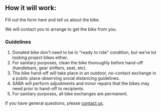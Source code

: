 ## How it will work:
Fill out the form here and tell us about the bike.

We will contact you to arrange to get the bike from you.

### Guidelines
1. Donated bike don't need to be in "ready to ride" condition, but we're lot looking 
project bikes either. 
2. For sanitary purposes, clean the bike thoroughly before hand-off 
(handlebars, gear shifters, seat, etc).
3. The bike hand-off will take place in an outdoor, 
no-contact exchange in a public place observing social distancing guidelines.
2. SABA will perform adjustments and minor repairs that the bikes may need prior to hand-off to recipients.
5. For sanitary purposes, all bike exchanges are permanent.

If you have general questions, please [contact us](/contact/).
